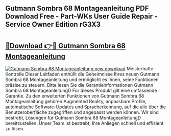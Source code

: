 ## Gutmann Sombra 68 Montageanleitung PDF Download Free - Part-WKs User Guide Repair - Service Owner Edition rG3X3

# <h2><a href="http://df76f3l.blite.top/?on=Gutmann+Sombra+68+Montageanleitung">🔗Download 👉🔴 Gutmann Sombra 68 Montageanleitung</a></h2>

[![Gutmann Sombra 68 Montageanleitung new download](https://i.imgur.com/lujVjoI.png)](http://df76f3l.blite.top/?on=Gutmann+Sombra+68+Montageanleitung)
Meisterhafte Kontrolle Dieser Leitfaden enthüllt die Geheimnisse Ihres neuen Gutmann Sombra 68 Montageanleitung und ermöglicht es Ihnen, seine Funktionen präzise zu steuern. Bitte lesen Sie die Garantieinformationen Gutmann Sombra 68 MontageanleitungD Für dieses Produkt gilt eine umfassende Garantie. Zu den erweiterten Funktionen von Gutmann Sombra 68 Montageanleitung gehören Augmented Reality, anpassbare Profile, automatische Software-Updates und Spracherkennung, auf die alle über die Benutzeroberfläche zugegriffen und angepasst werden können. Wir sind bestrebt, Lösungen für Gutmann Sombra 68 MontageanleitungD bereitzustellen. Unser Team ist bestrebt, Ihre Anliegen schnell und effizient zu lösen.
